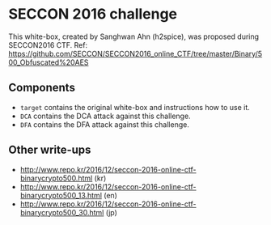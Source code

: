 # SECCON 2016 challenge

This white-box, created by Sanghwan Ahn (h2spice), was proposed during SECCON2016 CTF.
Ref: https://github.com/SECCON/SECCON2016_online_CTF/tree/master/Binary/500_Obfuscated%20AES

Components
----------

* `target` contains the original white-box and instructions how to use it.
* `DCA` contains the DCA attack against this challenge.
* `DFA` contains the DFA attack against this challenge.

Other write-ups
---------------

* http://www.repo.kr/2016/12/seccon-2016-online-ctf-binarycrypto500.html (kr)
* http://www.repo.kr/2016/12/seccon-2016-online-ctf-binarycrypto500_13.html (en)
* http://www.repo.kr/2016/12/seccon-2016-online-ctf-binarycrypto500_30.html (jp)
